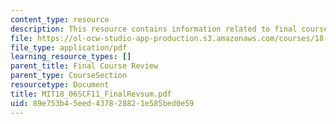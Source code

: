 ```yaml
---
content_type: resource
description: This resource contains information related to final course review.
file: https://ol-ocw-studio-app-production.s3.amazonaws.com/courses/18-06sc-linear-algebra-fall-2011/89e753b45eed437828821e585bed0e59_MIT18_06SCF11_FinalRevsum.pdf
file_type: application/pdf
learning_resource_types: []
parent_title: Final Course Review
parent_type: CourseSection
resourcetype: Document
title: MIT18_06SCF11_FinalRevsum.pdf
uid: 89e753b4-5eed-4378-2882-1e585bed0e59
---
```

